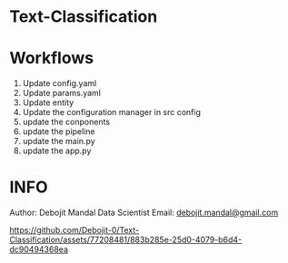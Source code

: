 # Text-Classification

# Workflows



1.  Update config.yaml 
2.  Update params.yaml
3.  Update entity
4.  Update the configuration manager in src config
5.  update the conponents
6.  update the pipeline
7.  update the main.py
8.  update the app.py

# INFO
Author: Debojit Mandal
Data Scientist
Email: debojit.mandal@gmail.com

https://github.com/Debojit-0/Text-Classification/assets/77208481/883b285e-25d0-4079-b6d4-dc90494368ea


